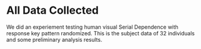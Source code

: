 # All Data Collected

We did an experiement testing human visual Serial Dependence with response key pattern randomized.
This is the subject data of 32 individuals and some preliminary analysis results.
